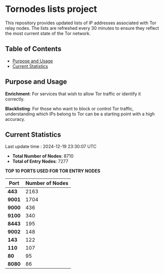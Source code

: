# Tornodes lists project

This repository provides updated lists of IP addresses associated with Tor relay nodes. The lists are refreshed every 30 minutes to ensure they reflect the most current state of the Tor network.

## Table of Contents

- [Purpose and Usage](#purpose-and-usage)
- [Current Statistics](#current-statistics)


## Purpose and Usage

**Enrichment**: For services that wish to allow Tor traffic or identify it correctly.

**Blacklisting**: For those who want to block or control Tor traffic, understanding which IPs belong to Tor can be a starting point with a high accuracy.

## Current Statistics

Last update time : 2024-12-19 23:30:07 UTC

- **Total Number of Nodes**: 8710
- **Total of Entry Nodes**: 7277

**TOP 10 PORTS USED FOR TOR ENTRY NODES**

| **Port** | **Number of Nodes** |
|------|-----------------|
| **443**   | 2163  |
| **9001**   | 1704  |
| **9000**   | 436  |
| **9100**   | 340  |
| **8443**   | 195  |
| **9002**   | 148  |
| **143**   | 122  |
| **110**   | 107  |
| **80**   | 95  |
| **8080**   | 86  |

